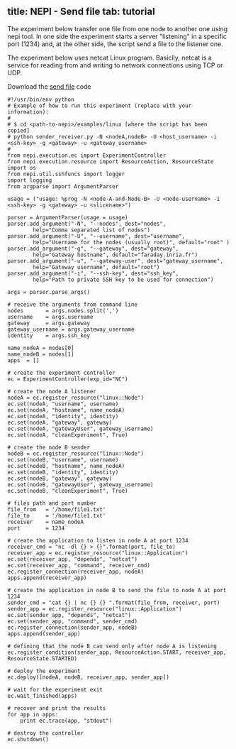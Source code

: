 title: NEPI - Send file
tab: tutorial
---

The experiment below transfer one file from one node to another one using nepi tool. In one side the experiment starts a server "listening" in a specific port (1234) and, at the other side, the script send a file to the listener one.

The experiment below uses netcat Linux program. Basiclly, netcat is a service for reading from and writing to network connections using TCP or UDP.

Download the <a href="codes_examples/send_file.py" download target="_blank">send file</a> code

<pre data-src="prism.js" class="language-javascript line-numbers"><code class="language-python">#!/usr/bin/env python
# Example of how to run this experiment (replace with your information):
#
# $ cd &lt;path-to-nepi&gt;/examples/linux [where the script has been copied]
# python sender_receiver.py -N &lt;nodeA,nodeB&gt; -U &lt;host_username&gt; -i &lt;ssh-key&gt; -g &lt;gateway&gt; -u &lt;gateway_username&gt;
#
from nepi.execution.ec import ExperimentController
from nepi.execution.resource import ResourceAction, ResourceState
import os
from nepi.util.sshfuncs import logger
import logging
from argparse import ArgumentParser

usage = ("usage: %prog -N &lt;node-A-and-Node-B&gt; -U &lt;node-username&gt; -i &lt;ssh-key&gt; -g &lt;gateway&gt; -u &lt;slicename&gt;")

parser = ArgumentParser(usage = usage)
parser.add_argument("-N", "--nodes", dest="nodes", 
        help="Comma separated list of nodes")
parser.add_argument("-U", "--username", dest="username", 
        help="Username for the nodes (usually root)", default="root" )
parser.add_argument("-g", "--gateway", dest="gateway", 
        help="Gateway hostname", default="faraday.inria.fr")
parser.add_argument("-u", "--gateway-user", dest="gateway_username", 
        help="Gateway username", default="root")
parser.add_argument("-i", "--ssh-key", dest="ssh_key", 
        help="Path to private SSH key to be used for connection")

args = parser.parse_args()

# receive the arguments from command line
nodes       = args.nodes.split(',')
username    = args.username
gateway     = args.gateway
gateway_username = args.gateway_username
identity    = args.ssh_key

name_nodeA = nodes[0]
name_nodeB = nodes[1]
apps  = []

# create the experiment controller
ec = ExperimentController(exp_id="NC")

# create the node A listener
nodeA = ec.register_resource("linux::Node")
ec.set(nodeA, "username", username)
ec.set(nodeA, "hostname", name_nodeA)
ec.set(nodeA, "identity", identity)
ec.set(nodeA, "gateway", gateway)
ec.set(nodeA, "gatewayUser", gateway_username)
ec.set(nodeA, "cleanExperiment", True)

# create the node B sender
nodeB = ec.register_resource("linux::Node")
ec.set(nodeB, "username", username)
ec.set(nodeB, "hostname", name_nodeA)
ec.set(nodeB, "identity", identity)
ec.set(nodeB, "gateway", gateway)
ec.set(nodeB, "gatewayUser", gateway_username)
ec.set(nodeB, "cleanExperiment", True)

# files path and port number
file_from   = '/home/file1.txt'
file_to     = '/home/file1.txt'
receiver    = name_nodeA
port        = 1234

# create the application to listen in node A at port 1234
receiver_cmd = "nc -dl {} > {}".format(port, file_to)
receiver_app = ec.register_resource("linux::Application")
ec.set(receiver_app, "depends", "netcat")
ec.set(receiver_app, "command", receiver_cmd)
ec.register_connection(receiver_app, nodeA)
apps.append(receiver_app)

# create the application in node B to send the file to node A at port 1234
sender_cmd = "cat {} | nc {} {} ".format(file_from, receiver, port)
sender_app = ec.register_resource("linux::Application")
ec.set(sender_app, "depends", "netcat")
ec.set(sender_app, "command", sender_cmd)
ec.register_connection(sender_app, nodeB)
apps.append(sender_app)

# defining that the node B can send only after node A is listening
ec.register_condition(sender_app, ResourceAction.START, receiver_app, ResourceState.STARTED) 

# deploy the experiment
ec.deploy([nodeA, nodeB, receiver_app, sender_app])

# wait for the experiment exit
ec.wait_finished(apps)

# recover and print the results
for app in apps:
    print ec.trace(app, "stdout")

# destroy the controller
ec.shutdown()
</code>
</pre>
